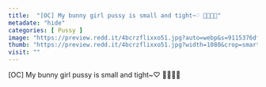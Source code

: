 ```yaml
---
title:  "[OC] My bunny girl pussy is small and tight~♡ 🐇🐇😋😋"
metadate: "hide"
categories: [ Pussy ]
image: "https://preview.redd.it/4bcrzflixxo51.jpg?auto=webp&s=9115376df4421af350a88549503da5b2f50420c0"
thumb: "https://preview.redd.it/4bcrzflixxo51.jpg?width=1080&crop=smart&auto=webp&s=a320fb85b671853986725a2236dcd0cf6ea22d1d"
visit: ""
---
```

[OC] My bunny girl pussy is small and tight~♡ 🐇🐇😋😋
